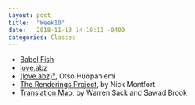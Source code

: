 ```yaml
---
layout: post
title:  "Week10"
date:   2018-11-13 14:10:13 -0400
categories: Classes
---
```


* [Babel Fish](https://www.youtube.com/watch?v=iuumnjJWFO4)
* [love.abz](https://vimeo.com/126249275)
* [(love.abz)³](https://vimeo.com/148979741), Otso Huopaniemi
* [The Renderings Project](http://nickm.com/post/2014/12/renderings-phase-1-published/), by Nick Montfort
* [Translation Map](https://people.ucsc.edu/~wsack/TranslationMap/), by Warren Sack and Sawad Brook

<!--
Check:
How many people are coming to class?
* Go around
* Is there other way to do the same thing?

----
visualization
- cai fengli
- Eric Zboya -->

